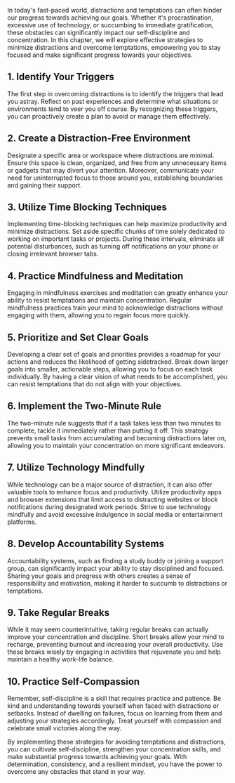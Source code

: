 
In today's fast-paced world, distractions and temptations can often hinder our progress towards achieving our goals. Whether it's procrastination, excessive use of technology, or succumbing to immediate gratification, these obstacles can significantly impact our self-discipline and concentration. In this chapter, we will explore effective strategies to minimize distractions and overcome temptations, empowering you to stay focused and make significant progress towards your objectives.

1\. Identify Your Triggers
-------------------------

The first step in overcoming distractions is to identify the triggers that lead you astray. Reflect on past experiences and determine what situations or environments tend to veer you off course. By recognizing these triggers, you can proactively create a plan to avoid or manage them effectively.

2\. Create a Distraction-Free Environment
----------------------------------------

Designate a specific area or workspace where distractions are minimal. Ensure this space is clean, organized, and free from any unnecessary items or gadgets that may divert your attention. Moreover, communicate your need for uninterrupted focus to those around you, establishing boundaries and gaining their support.

3\. Utilize Time Blocking Techniques
-----------------------------------

Implementing time-blocking techniques can help maximize productivity and minimize distractions. Set aside specific chunks of time solely dedicated to working on important tasks or projects. During these intervals, eliminate all potential disturbances, such as turning off notifications on your phone or closing irrelevant browser tabs.

4\. Practice Mindfulness and Meditation
--------------------------------------

Engaging in mindfulness exercises and meditation can greatly enhance your ability to resist temptations and maintain concentration. Regular mindfulness practices train your mind to acknowledge distractions without engaging with them, allowing you to regain focus more quickly.

5\. Prioritize and Set Clear Goals
---------------------------------

Developing a clear set of goals and priorities provides a roadmap for your actions and reduces the likelihood of getting sidetracked. Break down larger goals into smaller, actionable steps, allowing you to focus on each task individually. By having a clear vision of what needs to be accomplished, you can resist temptations that do not align with your objectives.

6\. Implement the Two-Minute Rule
--------------------------------

The two-minute rule suggests that if a task takes less than two minutes to complete, tackle it immediately rather than putting it off. This strategy prevents small tasks from accumulating and becoming distractions later on, allowing you to maintain your concentration on more significant endeavors.

7\. Utilize Technology Mindfully
-------------------------------

While technology can be a major source of distraction, it can also offer valuable tools to enhance focus and productivity. Utilize productivity apps and browser extensions that limit access to distracting websites or block notifications during designated work periods. Strive to use technology mindfully and avoid excessive indulgence in social media or entertainment platforms.

8\. Develop Accountability Systems
---------------------------------

Accountability systems, such as finding a study buddy or joining a support group, can significantly impact your ability to stay disciplined and focused. Sharing your goals and progress with others creates a sense of responsibility and motivation, making it harder to succumb to distractions or temptations.

9\. Take Regular Breaks
----------------------

While it may seem counterintuitive, taking regular breaks can actually improve your concentration and discipline. Short breaks allow your mind to recharge, preventing burnout and increasing your overall productivity. Use these breaks wisely by engaging in activities that rejuvenate you and help maintain a healthy work-life balance.

10\. Practice Self-Compassion
----------------------------

Remember, self-discipline is a skill that requires practice and patience. Be kind and understanding towards yourself when faced with distractions or setbacks. Instead of dwelling on failures, focus on learning from them and adjusting your strategies accordingly. Treat yourself with compassion and celebrate small victories along the way.

By implementing these strategies for avoiding temptations and distractions, you can cultivate self-discipline, strengthen your concentration skills, and make substantial progress towards achieving your goals. With determination, consistency, and a resilient mindset, you have the power to overcome any obstacles that stand in your way.
